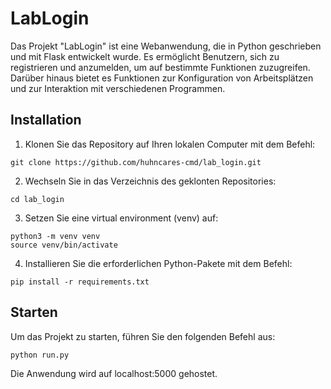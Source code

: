 # LabLogin
Das Projekt "LabLogin" ist eine Webanwendung, die in Python geschrieben und mit Flask entwickelt wurde. Es ermöglicht Benutzern, sich zu registrieren und anzumelden, um auf bestimmte Funktionen zuzugreifen. Darüber hinaus bietet es Funktionen zur Konfiguration von Arbeitsplätzen und zur Interaktion mit verschiedenen Programmen.

## Installation
1. Klonen Sie das Repository auf Ihren lokalen Computer mit dem Befehl:
```
git clone https://github.com/huhncares-cmd/lab_login.git
```
2. Wechseln Sie in das Verzeichnis des geklonten Repositories:
```
cd lab_login
```
3. Setzen Sie eine virtual environment (venv) auf:
```
python3 -m venv venv
source venv/bin/activate
```
4. Installieren Sie die erforderlichen Python-Pakete mit dem Befehl:
```
pip install -r requirements.txt
```
## Starten
Um das Projekt zu starten, führen Sie den folgenden Befehl aus:
```
python run.py
```
Die Anwendung wird auf localhost:5000 gehostet.